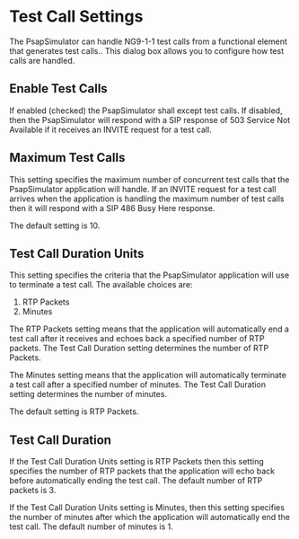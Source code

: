 # Test Call Settings
The PsapSimulator can handle NG9-1-1 test calls from a functional element that generates test calls.. This dialog box allows you to configure how test calls are handled.

## Enable Test Calls
If enabled (checked) the PsapSimulator shall except test calls. If disabled, then the PsapSimulator will respond with a SIP response of 503 Service Not Available if it receives an INVITE request for a test call.

## Maximum Test Calls
This setting specifies the maximum number of concurrent test calls that the PsapSimulator application will handle. If an INVITE request for a test call arrives when the application is handling the maximum number of test calls then it will respond with a SIP 486 Busy Here response.

The default setting is 10.

## Test Call Duration Units
This setting specifies the criteria that the PsapSimulator application will use to terminate a test call. The available choices are:
1. RTP Packets
2. Minutes

The RTP Packets setting means that the application will automatically end a test call after it receives and echoes back a specified number of RTP packets. The Test Call Duration setting determines the number of RTP Packets.

The Minutes setting means that the application will automatically terminate a test call after a specified number of minutes. The Test Call Duration setting determines the number of minutes. 

The default setting is RTP Packets.

## Test Call Duration
If the Test Call Duration Units setting is RTP Packets then this setting specifies the number of RTP packets that the application will echo back before automatically ending the test call. The default number of RTP packets is 3.

If the Test Call Duration Units setting is Minutes, then this setting specifies the number of minutes after which the application will automatically end the test call. The default number of minutes is 1.
